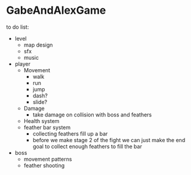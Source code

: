 # GabeAndAlexGame

to do list:
* level
  * map design
  * sfx
  * music
* player
    * Movement
      * walk
      * run
      * jump
      * dash?
      * slide?
   * Damage
      * take damage on collision with boss and feathers
   * Health system  
   * feather bar system
      * collecting feathers fill up a bar
      * before we make stage 2 of the fight we can just make the end goal to collect enough feathers to fill the bar 
* boss
    * movement patterns
    * feather shooting
